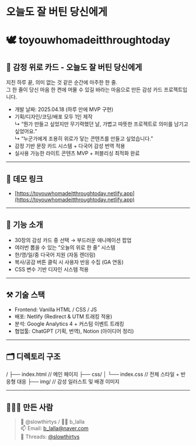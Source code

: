 # 오늘도 잘 버틴 당신에게
# 🕊️ toyouwhomadeitthroughtoday
## 💌 감정 위로 카드 - 오늘도 잘 버틴 당신에게

지친 하루 끝, 의미 없는 것 같은 순간에 마주한 한 줄.  
그 한 줄이 당신 마음 한 켠에 머물 수 있길 바라는 마음으로 만든 감성 카드 프로젝트입니다.

- 개발 날짜: 2025.04.18 (하루 만에 MVP 구현)
- 기획/디자인/코딩/배포 모두 1인 제작  
  ↳ “뭔가 만들고 싶었지만 무기력했던 날, 가볍고 따뜻한 프로젝트로 의미를 남기고 싶었어요.”  
  ↳ “누군가에게 조용히 위로가 닿는 콘텐츠를 만들고 싶었습니다.”
- 감정 기반 문장 카드 시스템 + 다국어 감성 번역 적용
- 실사용 가능한 라이트 콘텐츠 MVP + 퍼블리싱 최적화 완료

---

## 🔗 데모 링크
- [https://toyouwhomadeitthroughtoday.netlify.app](https://toyouwhomadeitthroughtoday.netlify.app)

---

## 🧠 기능 소개
- 30장의 감성 카드 중 선택 → 부드러운 애니메이션 팝업
- 여러번 뽑을 수 있는 “오늘의 위로 한 줄” 시스템
- 한/영/일/중 다국어 지원 (자동 렌더링)
- 복사/공감 버튼 클릭 시 사용자 반응 수집 (GA 연동)
- CSS 변수 기반 디자인 시스템 적용

---

## ⚒️ 기술 스택
- Frontend: Vanilla HTML / CSS / JS
- 배포: Netlify (Redirect & UTM 트래킹 적용)
- 분석: Google Analytics 4 + 커스텀 이벤트 트래킹
- 협업툴: ChatGPT (기획, 번역), Notion (아이디어 정리)

---

## 🗂 디렉토리 구조
/
├── index.html             // 메인 페이지
├── css/
│   └── index.css          // 전체 스타일 + 반응형 대응
├── img/                   // 감성 일러스트 및 배경 이미지

---

## 🙋🏻‍♀️ 만든 사람
> 🎨 @slowthirtys / 🧑‍💻 b_lalla  
> 📫 Email: b_lalla@naver.com  
> 🧵 Threads: [@slowthirtys](https://www.threads.net/@slowthirtys)
